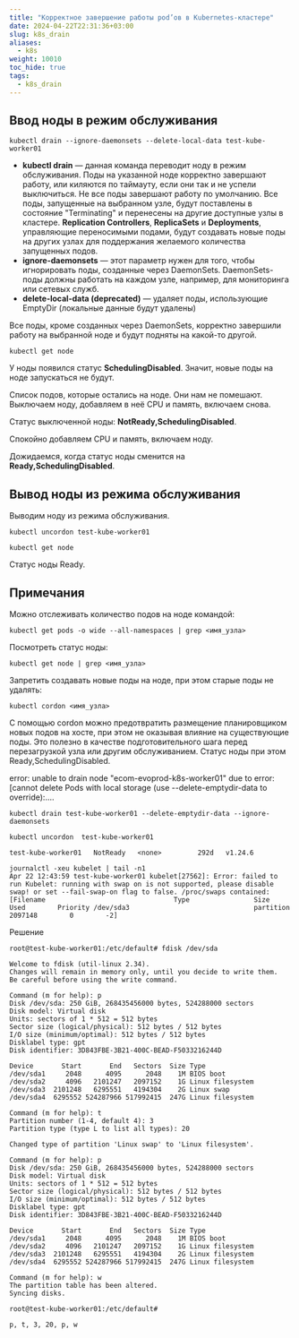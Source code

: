 ```yaml
---
title: "Корректное завершение работы pod’ов в Kubernetes-кластере"
date: 2024-04-22T22:31:36+03:00
slug: k8s_drain
aliases:
  - k8s
weight: 10010
toc_hide: true
tags:
  - k8s_drain
---
```


## Ввод ноды в режим обслуживания
```
kubectl drain --ignore-daemonsets --delete-local-data test-kube-worker01
```
- **kubectl drain** — данная команда переводит ноду в режим обслуживания. Поды на указанной ноде корректно завершают работу, или киляются по таймауту, если они так и не успели выключиться. Не все поды завершают работу по умолчанию. Все поды, запущенные на выбранном узле, будут поставлены в состояние "Terminating" и перенесены на другие доступные узлы в кластере. **Replication Controllers**, **ReplicaSets** и **Deployments**, управляющие переносимыми подами, будут создавать новые поды на других узлах для поддержания желаемого количества запущенных подов.
- **ignore-daemonsets** — этот параметр нужен для того, чтобы игнорировать поды, созданные через DaemonSets. DaemonSets-поды должны работать на каждом узле, например, для мониторинга или сетевых служб.
- **delete-local-data (deprecated)** — удаляет поды, использующие EmptyDir (локальные данные будут удалены)

Все поды, кроме созданных через DaemonSets, корректно завершили работу на выбранной ноде и будут подняты на какой-то другой.

```
kubectl get node
```
У ноды появился статус **SchedulingDisabled**. Значит, новые поды на ноде запускаться не будут.

Список подов, которые остались на ноде. Они нам не помешают. Выключаем ноду, добавляем в неё CPU и память, включаем снова.

Статус выключенной ноды: **NotReady,SchedulingDisabled**.

Спокойно добавляем CPU и память, включаем ноду.

Дожидаемся, когда статус ноды сменится на **Ready,SchedulingDisabled**.

## Вывод ноды из режима обслуживания

Выводим ноду из режима обслуживания.
```
kubectl uncordon test-kube-worker01
```
```
kubectl get node
```
Статус ноды Ready.

## Примечания

Можно отслеживать количество подов на ноде командой:
```
kubectl get pods -o wide --all-namespaces | grep <имя_узла>
```

Посмотреть статус ноды:
```
kubectl get node | grep <имя_узла>
```
Запретить создавать новые поды на ноде, при этом старые поды не удалять:
```
kubectl cordon <имя_узла>
```

С помощью cordon можно предотвратить размещение планировщиком новых подов на хосте, при этом не оказывая влияние на существующие поды. Это полезно в качестве подготовительного шага перед перезагрузкой узла или другим обслуживанием. Статус ноды при этом Ready,SchedulingDisabled.

error: unable to drain node "ecom-evoprod-k8s-worker01" due to error:[cannot delete Pods with local storage (use --delete-emptydir-data to override):....

```
kubectl drain test-kube-worker01 --delete-emptydir-data --ignore-daemonsets
```
```
kubectl uncordon  test-kube-worker01
```

```
test-kube-worker01   NotReady   <none>         292d   v1.24.6
```


```
journalctl -xeu kubelet | tail -n1
Apr 22 12:43:59 test-kube-worker01 kubelet[27562]: Error: failed to run Kubelet: running with swap on is not supported, please disable swap! or set --fail-swap-on flag to false. /proc/swaps contained: [Filename                                Type                Size        Used        Priority /dev/sda3                               partition        2097148        0        -2]
```
Решение
```
root@test-kube-worker01:/etc/default# fdisk /dev/sda

Welcome to fdisk (util-linux 2.34).
Changes will remain in memory only, until you decide to write them.
Be careful before using the write command.

Command (m for help): p
Disk /dev/sda: 250 GiB, 268435456000 bytes, 524288000 sectors
Disk model: Virtual disk
Units: sectors of 1 * 512 = 512 bytes
Sector size (logical/physical): 512 bytes / 512 bytes
I/O size (minimum/optimal): 512 bytes / 512 bytes
Disklabel type: gpt
Disk identifier: 3D843FBE-3B21-400C-BEAD-F5033216244D

Device       Start       End   Sectors  Size Type
/dev/sda1     2048      4095      2048    1M BIOS boot
/dev/sda2     4096   2101247   2097152    1G Linux filesystem
/dev/sda3  2101248   6295551   4194304    2G Linux swap
/dev/sda4  6295552 524287966 517992415  247G Linux filesystem

Command (m for help): t
Partition number (1-4, default 4): 3
Partition type (type L to list all types): 20

Changed type of partition 'Linux swap' to 'Linux filesystem'.

Command (m for help): p
Disk /dev/sda: 250 GiB, 268435456000 bytes, 524288000 sectors
Disk model: Virtual disk
Units: sectors of 1 * 512 = 512 bytes
Sector size (logical/physical): 512 bytes / 512 bytes
I/O size (minimum/optimal): 512 bytes / 512 bytes
Disklabel type: gpt
Disk identifier: 3D843FBE-3B21-400C-BEAD-F5033216244D

Device       Start       End   Sectors  Size Type
/dev/sda1     2048      4095      2048    1M BIOS boot
/dev/sda2     4096   2101247   2097152    1G Linux filesystem
/dev/sda3  2101248   6295551   4194304    2G Linux filesystem
/dev/sda4  6295552 524287966 517992415  247G Linux filesystem

Command (m for help): w
The partition table has been altered.
Syncing disks.

root@test-kube-worker01:/etc/default#
```
```
p, t, 3, 20, p, w
```

